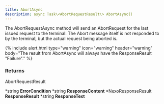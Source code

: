 ```yaml
---
title: AbortAsync
description: async Task\<AbortRequestResult\> AbortAsync()
---
```


The AbortRequestAsync method will send an AbortRequest for the last issued request to the terminal. The Abort message itself is not responded to by the terminal, but the actual request being aborted is.

{% include alert.html type="warning" icon="warning" header="warning"
body="The result from AbortAsync will always have the ResponseResult \"Failure\"."
%}

### Returns

AbortRequestResult

*string **ErrorCondition**
*string **ResponseContent**
*NexoResponseResult **ResponseResult**
*string **ResponseText**
